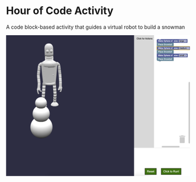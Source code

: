 # Hour of Code Activity

A code block-based activity that guides a virtual robot to build a snowman

![Screenshot](screenshot.png)
